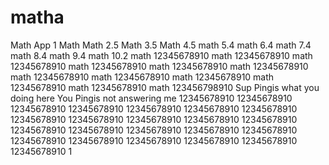 # matha
Math App 1
Math
Math 2.5
Math 3.5
Math 4.5
math 5.4
math 6.4
math 7.4
math 8.4
math 9.4
math 10.2
math 12345678910
math 12345678910
math 12345678910
math 12345678910
math 12345678910
math 12345678910
math 12345678910
math 12345678910
math 12345678910
math 12345678910
math 12345678910
math 123456798910
Sup Pingis what you doing here
You Pingis not answering me 
12345678910
12345678910
12345678910
12345678910
12345678910
12345678910
12345678910
12345678910
12345678910
12345678910
12345678910
12345678910
12345678910
12345678910
12345678910
12345678910
12345678910
12345678910
12345678910
12345678910
12345678910
12345678910
12345678910
1